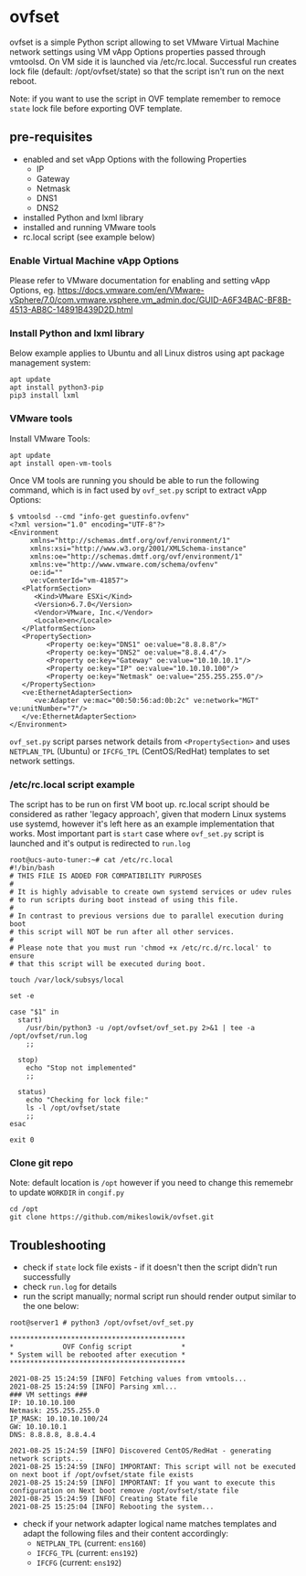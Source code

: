 # ovfset
ovfset is a simple Python script allowing to set VMware Virtual Machine network settings using VM vApp Options properties passed through vmtoolsd. On VM side it is launched via /etc/rc.local. Successful run creates lock file (default: /opt/ovfset/state) so that the script isn't run on the next reboot.

Note: if you want to use the script in OVF template remember to remoce `state` lock file before exporting OVF template.

## pre-requisites
- enabled and set vApp Options with the following Properties
  - IP
  - Gateway
  - Netmask
  - DNS1
  - DNS2
- installed Python and lxml library
- installed and running VMware tools
- rc.local script (see example below)

### Enable Virtual Machine vApp Options
Please refer to VMware documentation for enabling and setting vApp Options, eg. https://docs.vmware.com/en/VMware-vSphere/7.0/com.vmware.vsphere.vm_admin.doc/GUID-A6F34BAC-BF8B-4513-AB8C-14891B439D2D.html

### Install Python and lxml library
Below example applies to Ubuntu and all Linux distros using apt package management system:
```
apt update
apt install python3-pip
pip3 install lxml
```

### VMware tools
Install VMware Tools:
```
apt update
apt install open-vm-tools
```

Once VM tools are running you should be able to run the following command, which is in fact used by `ovf_set.py` script to extract vApp Options:
```
$ vmtoolsd --cmd "info-get guestinfo.ovfenv"
<?xml version="1.0" encoding="UTF-8"?>
<Environment
     xmlns="http://schemas.dmtf.org/ovf/environment/1"
     xmlns:xsi="http://www.w3.org/2001/XMLSchema-instance"
     xmlns:oe="http://schemas.dmtf.org/ovf/environment/1"
     xmlns:ve="http://www.vmware.com/schema/ovfenv"
     oe:id=""
     ve:vCenterId="vm-41857">
   <PlatformSection>
      <Kind>VMware ESXi</Kind>
      <Version>6.7.0</Version>
      <Vendor>VMware, Inc.</Vendor>
      <Locale>en</Locale>
   </PlatformSection>
   <PropertySection>
         <Property oe:key="DNS1" oe:value="8.8.8.8"/>
         <Property oe:key="DNS2" oe:value="8.8.4.4"/>
         <Property oe:key="Gateway" oe:value="10.10.10.1"/>
         <Property oe:key="IP" oe:value="10.10.10.100"/>
         <Property oe:key="Netmask" oe:value="255.255.255.0"/>
   </PropertySection>
   <ve:EthernetAdapterSection>
      <ve:Adapter ve:mac="00:50:56:ad:0b:2c" ve:network="MGT" ve:unitNumber="7"/>
   </ve:EthernetAdapterSection>
</Environment>
```

`ovf_set.py` script parses network details from `<PropertySection>` and uses `NETPLAN_TPL` (Ubuntu) or `IFCFG_TPL` (CentOS/RedHat) templates to set network settings.

### /etc/rc.local script example
The script has to be run on first VM boot up. rc.local script should be considered as rather 'legacy approach', given that modern Linux systems use systemd, however it's left here as an example implementation that works. Most important part is `start` case where `ovf_set.py` script is launched and it's output is redirected to `run.log`

```
root@ucs-auto-tuner:~# cat /etc/rc.local
#!/bin/bash
# THIS FILE IS ADDED FOR COMPATIBILITY PURPOSES
#
# It is highly advisable to create own systemd services or udev rules
# to run scripts during boot instead of using this file.
#
# In contrast to previous versions due to parallel execution during boot
# this script will NOT be run after all other services.
#
# Please note that you must run 'chmod +x /etc/rc.d/rc.local' to ensure
# that this script will be executed during boot.

touch /var/lock/subsys/local

set -e

case "$1" in
  start)
  	/usr/bin/python3 -u /opt/ovfset/ovf_set.py 2>&1 | tee -a /opt/ovfset/run.log
  	;;

  stop)
  	echo "Stop not implemented"
  	;;

  status)
  	echo "Checking for lock file:"
  	ls -l /opt/ovfset/state
  	;;
esac

exit 0
```

### Clone git repo
Note: default location is `/opt` however if you need to change this rememebr to update `WORKDIR` in `congif.py`
```
cd /opt
git clone https://github.com/mikeslowik/ovfset.git
```

## Troubleshooting
- check if `state` lock file exists - if it doesn't then the script didn't run successfully
- check `run.log` for details
- run the script manually; normal script run should render output similar to the one below:
```
root@server1 # python3 /opt/ovfset/ovf_set.py

*******************************************
*            OVF Config script            *
* System will be rebooted after execution *
*******************************************

2021-08-25 15:24:59 [INFO] Fetching values from vmtools...
2021-08-25 15:24:59 [INFO] Parsing xml...
### VM settings ###
IP: 10.10.10.100
Netmask: 255.255.255.0
IP_MASK: 10.10.10.100/24
GW: 10.10.10.1
DNS: 8.8.8.8, 8.8.4.4

2021-08-25 15:24:59 [INFO] Discovered CentOS/RedHat - generating network scripts...
2021-08-25 15:24:59 [INFO] IMPORTANT: This script will not be executed on next boot if /opt/ovfset/state file exists
2021-08-25 15:24:59 [INFO] IMPORTANT: If you want to execute this configuration on Next boot remove /opt/ovfset/state file
2021-08-25 15:24:59 [INFO] Creating State file
2021-08-25 15:25:04 [INFO] Rebooting the system...
```
- check if your network adapter logical name matches templates and adapt the following files and their content accordingly:
  - `NETPLAN_TPL` (current: `ens160`)
  - `IFCFG_TPL` (current: `ens192`)
  - `IFCFG` (current: `ens192`)
